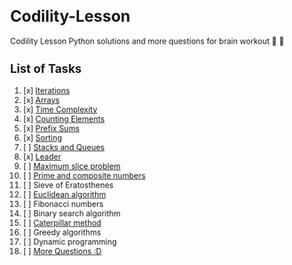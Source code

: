 # Codility-Lesson
Codility Lesson Python solutions and more questions for brain workout :full_moon_with_face: :muscle:

## List of Tasks
1. [x] [Iterations](https://github.com/tanyinghui/Codility-Lesson/tree/master/Lesson%201)
2. [x] [Arrays](https://github.com/tanyinghui/Codility-Lesson/tree/master/Lesson%202)
3. [x] [Time Complexity](https://github.com/tanyinghui/Codility-Lesson/tree/master/Lesson%203)
4. [x] [Counting Elements](https://github.com/tanyinghui/Codility-Lesson/tree/master/Lesson%204)
5. [x] [Prefix Sums](https://github.com/tanyinghui/Codility-Lesson/tree/master/Lesson%205)
6. [x] [Sorting](https://github.com/tanyinghui/Codility-Lesson/tree/master/Lesson%206)
7. [ ] [Stacks and Queues](https://github.com/tanyinghui/Codility-Lesson/tree/master/Lesson%207)
8. [x] [Leader](https://github.com/tanyinghui/Codility-Lesson/tree/master/Lesson%208)
9. [ ] [Maximum slice problem](https://github.com/tanyinghui/Codility-Lesson/tree/master/Lesson%209)
10. [ ] [Prime and composite numbers](https://github.com/tanyinghui/Codility-Lesson/tree/master/Lesson%2010)
11. [ ] Sieve of Eratosthenes
12. [ ] [Euclidean algorithm](https://github.com/tanyinghui/Codility-Lesson/tree/master/Lesson%2012)
13. [ ] Fibonacci numbers
14. [ ] Binary search algorithm
15. [ ] [Caterpillar method](https://github.com/tanyinghui/Codility-Lesson/tree/master/Lesson%2015)
16. [ ] Greedy algorithms
17. [ ] Dynamic programming
18. [ ] [More Questions :D](https://github.com/tanyinghui/Codility-Lesson/tree/master/Coding-Questions)